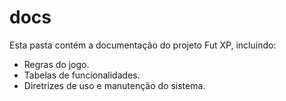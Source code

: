 # docs

Esta pasta contém a documentação do projeto Fut XP, incluindo:
- Regras do jogo.
- Tabelas de funcionalidades.
- Diretrizes de uso e manutenção do sistema.
